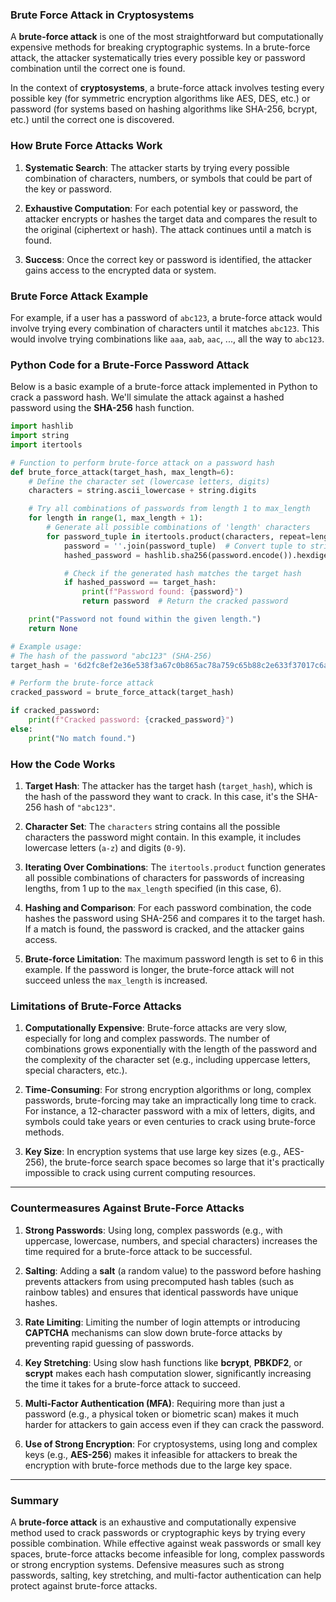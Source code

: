### **Brute Force Attack in Cryptosystems**

A **brute-force attack** is one of the most straightforward but computationally expensive methods for breaking cryptographic systems. In a brute-force attack, the attacker systematically tries every possible key or password combination until the correct one is found. 

In the context of **cryptosystems**, a brute-force attack involves testing every possible key (for symmetric encryption algorithms like AES, DES, etc.) or password (for systems based on hashing algorithms like SHA-256, bcrypt, etc.) until the correct one is discovered.

### **How Brute Force Attacks Work**

1. **Systematic Search**: The attacker starts by trying every possible combination of characters, numbers, or symbols that could be part of the key or password.
   
2. **Exhaustive Computation**: For each potential key or password, the attacker encrypts or hashes the target data and compares the result to the original (ciphertext or hash). The attack continues until a match is found.
   
3. **Success**: Once the correct key or password is identified, the attacker gains access to the encrypted data or system.

### **Brute Force Attack Example**

For example, if a user has a password of `abc123`, a brute-force attack would involve trying every combination of characters until it matches `abc123`. This would involve trying combinations like `aaa`, `aab`, `aac`, ..., all the way to `abc123`.

### **Python Code for a Brute-Force Password Attack**

Below is a basic example of a brute-force attack implemented in Python to crack a password hash. We'll simulate the attack against a hashed password using the **SHA-256** hash function.

```python
import hashlib
import string
import itertools

# Function to perform brute-force attack on a password hash
def brute_force_attack(target_hash, max_length=6):
    # Define the character set (lowercase letters, digits)
    characters = string.ascii_lowercase + string.digits

    # Try all combinations of passwords from length 1 to max_length
    for length in range(1, max_length + 1):
        # Generate all possible combinations of 'length' characters
        for password_tuple in itertools.product(characters, repeat=length):
            password = ''.join(password_tuple)  # Convert tuple to string
            hashed_password = hashlib.sha256(password.encode()).hexdigest()  # Hash the password

            # Check if the generated hash matches the target hash
            if hashed_password == target_hash:
                print(f"Password found: {password}")
                return password  # Return the cracked password

    print("Password not found within the given length.")
    return None

# Example usage:
# The hash of the password "abc123" (SHA-256)
target_hash = '6d2fc8ef2e36e538f3a67c0b865ac78a759c65b88c2e633f37017c6a2c7b6282'  # Precomputed SHA-256 hash of "abc123"

# Perform the brute-force attack
cracked_password = brute_force_attack(target_hash)

if cracked_password:
    print(f"Cracked password: {cracked_password}")
else:
    print("No match found.")
```

### **How the Code Works**

1. **Target Hash**: The attacker has the target hash (`target_hash`), which is the hash of the password they want to crack. In this case, it's the SHA-256 hash of `"abc123"`.
   
2. **Character Set**: The `characters` string contains all the possible characters the password might contain. In this example, it includes lowercase letters (`a-z`) and digits (`0-9`).
   
3. **Iterating Over Combinations**: The `itertools.product` function generates all possible combinations of characters for passwords of increasing lengths, from 1 up to the `max_length` specified (in this case, 6).
   
4. **Hashing and Comparison**: For each password combination, the code hashes the password using SHA-256 and compares it to the target hash. If a match is found, the password is cracked, and the attacker gains access.

5. **Brute-force Limitation**: The maximum password length is set to 6 in this example. If the password is longer, the brute-force attack will not succeed unless the `max_length` is increased.

### **Limitations of Brute-Force Attacks**

1. **Computationally Expensive**: Brute-force attacks are very slow, especially for long and complex passwords. The number of combinations grows exponentially with the length of the password and the complexity of the character set (e.g., including uppercase letters, special characters, etc.).

2. **Time-Consuming**: For strong encryption algorithms or long, complex passwords, brute-forcing may take an impractically long time to crack. For instance, a 12-character password with a mix of letters, digits, and symbols could take years or even centuries to crack using brute-force methods.

3. **Key Size**: In encryption systems that use large key sizes (e.g., AES-256), the brute-force search space becomes so large that it's practically impossible to crack using current computing resources.

---

### **Countermeasures Against Brute-Force Attacks**

1. **Strong Passwords**: Using long, complex passwords (e.g., with uppercase, lowercase, numbers, and special characters) increases the time required for a brute-force attack to be successful.
   
2. **Salting**: Adding a **salt** (a random value) to the password before hashing prevents attackers from using precomputed hash tables (such as rainbow tables) and ensures that identical passwords have unique hashes.

3. **Rate Limiting**: Limiting the number of login attempts or introducing **CAPTCHA** mechanisms can slow down brute-force attacks by preventing rapid guessing of passwords.

4. **Key Stretching**: Using slow hash functions like **bcrypt**, **PBKDF2**, or **scrypt** makes each hash computation slower, significantly increasing the time it takes for a brute-force attack to succeed.

5. **Multi-Factor Authentication (MFA)**: Requiring more than just a password (e.g., a physical token or biometric scan) makes it much harder for attackers to gain access even if they can crack the password.

6. **Use of Strong Encryption**: For cryptosystems, using long and complex keys (e.g., **AES-256**) makes it infeasible for attackers to break the encryption with brute-force methods due to the large key space.

---

### **Summary**
A **brute-force attack** is an exhaustive and computationally expensive method used to crack passwords or cryptographic keys by trying every possible combination. While effective against weak passwords or small key spaces, brute-force attacks become infeasible for long, complex passwords or strong encryption systems. Defensive measures such as strong passwords, salting, key stretching, and multi-factor authentication can help protect against brute-force attacks.
